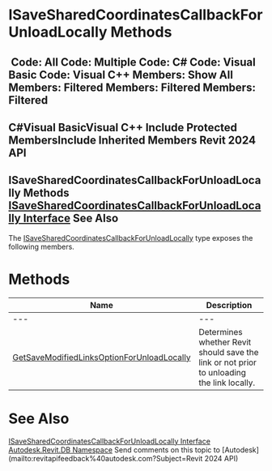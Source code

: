 # ISaveSharedCoordinatesCallbackForUnloadLocally Methods

﻿
 Code: All Code: Multiple Code: C# Code: Visual Basic Code: Visual C++  Members: Show All Members: Filtered Members: Filtered Members: Filtered   
---  
C#Visual BasicVisual C++
Include Protected MembersInclude Inherited Members
Revit 2024 API  
---  
ISaveSharedCoordinatesCallbackForUnloadLocally Methods  
[ISaveSharedCoordinatesCallbackForUnloadLocally Interface](021f9320-4a8b-d6a3-2ae3-424e4752c37b.md "ISaveSharedCoordinatesCallbackForUnloadLocally Interface") See Also  
---  
The [ISaveSharedCoordinatesCallbackForUnloadLocally](021f9320-4a8b-d6a3-2ae3-424e4752c37b.md "ISaveSharedCoordinatesCallbackForUnloadLocally Interface") type exposes the following members.
# Methods
| Name | Description |
| --- | --- |
| --- | --- | --- |
| [GetSaveModifiedLinksOptionForUnloadLocally](2c5e37e1-c298-8590-14d9-29b47f57fc09.md "GetSaveModifiedLinksOptionForUnloadLocally Method") | Determines whether Revit should save the link or not prior to unloading the link locally. |

# See Also
[ISaveSharedCoordinatesCallbackForUnloadLocally Interface](021f9320-4a8b-d6a3-2ae3-424e4752c37b.md "ISaveSharedCoordinatesCallbackForUnloadLocally Interface")
[Autodesk.Revit.DB Namespace](87546ba7-461b-c646-cbb1-2cb8f5bff8b2.md "Autodesk.Revit.DB Namespace")
Send comments on this topic to [Autodesk](mailto:revitapifeedback%40autodesk.com?Subject=Revit 2024 API)